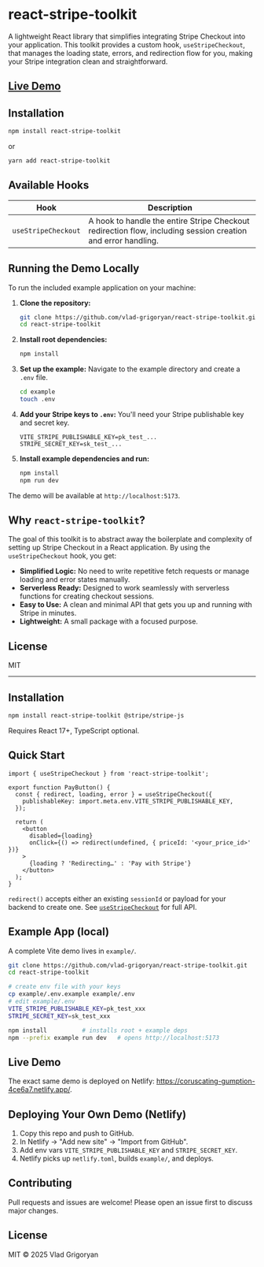 # react-stripe-toolkit

A lightweight React library that simplifies integrating Stripe Checkout into your application. This toolkit provides a custom hook, `useStripeCheckout`, that manages the loading state, errors, and redirection flow for you, making your Stripe integration clean and straightforward.

## [Live Demo](https://68642ae309dc960008cf5098--coruscating-gumption-4ce6a7.netlify.app/)

## Installation

```bash
npm install react-stripe-toolkit
```

or

```bash
yarn add react-stripe-toolkit
```

## Available Hooks

| Hook                | Description                                                                                             |
| ------------------- | ------------------------------------------------------------------------------------------------------- |
| `useStripeCheckout` | A hook to handle the entire Stripe Checkout redirection flow, including session creation and error handling. |

## Running the Demo Locally

To run the included example application on your machine:

1.  **Clone the repository:**
    ```bash
    git clone https://github.com/vlad-grigoryan/react-stripe-toolkit.git
    cd react-stripe-toolkit
    ```

2.  **Install root dependencies:**
    ```bash
    npm install
    ```

3.  **Set up the example:**
    Navigate to the example directory and create a `.env` file.
    ```bash
    cd example
    touch .env
    ```

4.  **Add your Stripe keys to `.env`:**
    You'll need your Stripe publishable key and secret key.
    ```
    VITE_STRIPE_PUBLISHABLE_KEY=pk_test_...
    STRIPE_SECRET_KEY=sk_test_...
    ```

5.  **Install example dependencies and run:**
    ```bash
    npm install
    npm run dev
    ```

The demo will be available at `http://localhost:5173`.

## Why `react-stripe-toolkit`?

The goal of this toolkit is to abstract away the boilerplate and complexity of setting up Stripe Checkout in a React application. By using the `useStripeCheckout` hook, you get:

-   **Simplified Logic:** No need to write repetitive fetch requests or manage loading and error states manually.
-   **Serverless Ready:** Designed to work seamlessly with serverless functions for creating checkout sessions.
-   **Easy to Use:** A clean and minimal API that gets you up and running with Stripe in minutes.
-   **Lightweight:** A small package with a focused purpose.

## License

MIT


---

## Installation

```bash
npm install react-stripe-toolkit @stripe/stripe-js
```

Requires React 17+, TypeScript optional.

## Quick Start

```tsx
import { useStripeCheckout } from 'react-stripe-toolkit';

export function PayButton() {
  const { redirect, loading, error } = useStripeCheckout({
    publishableKey: import.meta.env.VITE_STRIPE_PUBLISHABLE_KEY,
  });

  return (
    <button
      disabled={loading}
      onClick={() => redirect(undefined, { priceId: '<your_price_id>' })}
    >
      {loading ? 'Redirecting…' : 'Pay with Stripe'}
    </button>
  );
}
```

`redirect()` accepts either an existing `sessionId` or payload for your backend to create one. See [`useStripeCheckout`](./src/hooks/useStripeCheckout.ts) for full API.

## Example App (local)

A complete Vite demo lives in `example/`.

```bash
git clone https://github.com/vlad-grigoryan/react-stripe-toolkit.git
cd react-stripe-toolkit

# create env file with your keys
cp example/.env.example example/.env
# edit example/.env
VITE_STRIPE_PUBLISHABLE_KEY=pk_test_xxx
STRIPE_SECRET_KEY=sk_test_xxx

npm install          # installs root + example deps
npm --prefix example run dev   # opens http://localhost:5173
```

## Live Demo

The exact same demo is deployed on Netlify: <https://coruscating-gumption-4ce6a7.netlify.app/>.

## Deploying Your Own Demo (Netlify)

1. Copy this repo and push to GitHub.
2. In Netlify → "Add new site" → "Import from GitHub".
3. Add env vars `VITE_STRIPE_PUBLISHABLE_KEY` and `STRIPE_SECRET_KEY`.
4. Netlify picks up `netlify.toml`, builds `example/`, and deploys.

## Contributing
Pull requests and issues are welcome! Please open an issue first to discuss major changes.

## License

MIT © 2025 Vlad Grigoryan
